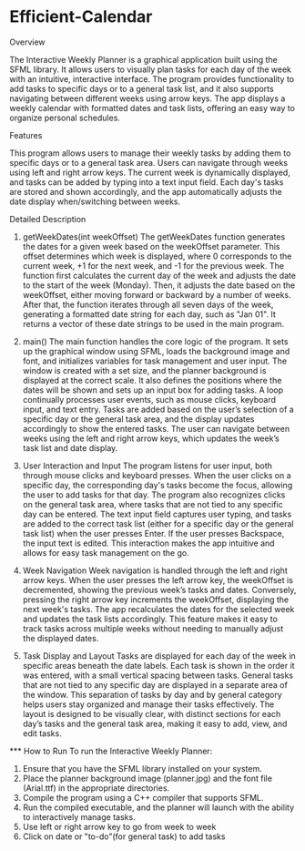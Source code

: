 # Efficient-Calendar

Overview

The Interactive Weekly Planner is a graphical application built using the SFML library. It allows users to visually plan tasks for each
day of the week with an intuitive, interactive interface. The program provides functionality to add tasks to specific days or to a
general task list, and it also supports navigating between different weeks using arrow keys. The app displays a weekly calendar with
formatted dates and task lists, offering an easy way to organize personal schedules.

Features

This program allows users to manage their weekly tasks by adding them to specific days or to a general task area. Users can navigate
through weeks using left and right arrow keys. The current week is dynamically displayed, and tasks can be added by typing into a text
input field. Each day's tasks are stored and shown accordingly, and the app automatically adjusts the date display when/switching
between weeks.

Detailed Description

1. getWeekDates(int weekOffset)
The getWeekDates function generates the dates for a given week based on the weekOffset parameter. This offset determines which week is
displayed, where 0 corresponds to the current week, +1 for the next week, and -1 for the previous week. The function first calculates
the current day of the week and adjusts the date to the start of the week (Monday). Then, it adjusts the date based on the weekOffset,
either moving forward or backward by a number of weeks. After that, the function iterates through all seven days of the week, generating
a formatted date string for each day, such as "Jan 01". It returns a vector of these date strings to be used in the main program.

3. main()
The main function handles the core logic of the program. It sets up the graphical window using SFML, loads the background image and
font, and initializes variables for task management and user input. The window is created with a set size, and the planner background is
displayed at the correct scale. It also defines the positions where the dates will be shown and sets up an input box for adding tasks. A
loop continually processes user events, such as mouse clicks, keyboard input, and text entry. Tasks are added based on the user’s
selection of a specific day or the general task area, and the display updates accordingly to show the entered tasks. The user can
navigate between weeks using the left and right arrow keys, which updates the week’s task list and date display.

5. User Interaction and Input
The program listens for user input, both through mouse clicks and keyboard presses. When the user clicks on a specific day, the
corresponding day's tasks become the focus, allowing the user to add tasks for that day. The program also recognizes clicks on the
general task area, where tasks that are not tied to any specific day can be entered. The text input field captures user typing, and
tasks are added to the correct task list (either for a specific day or the general task list) when the user presses Enter. If the user
presses Backspace, the input text is edited. This interaction makes the app intuitive and allows for easy task management on the go.

7. Week Navigation
Week navigation is handled through the left and right arrow keys. When the user presses the left arrow key, the weekOffset is
decremented, showing the previous week’s tasks and dates. Conversely, pressing the right arrow key increments the weekOffset, displaying
the next week's tasks. The app recalculates the dates for the selected week and updates the task lists accordingly. This feature makes
it easy to track tasks across multiple weeks without needing to manually adjust the displayed dates.

9. Task Display and Layout
Tasks are displayed for each day of the week in specific areas beneath the date labels. Each task is shown in the order it was entered,
with a small vertical spacing between tasks. General tasks that are not tied to any specific day are displayed in a separate area of the
window. This separation of tasks by day and by general category helps users stay organized and manage their tasks effectively. The
layout is designed to be visually clear, with distinct sections for each day’s tasks and the general task area, making it easy to add,
view, and edit tasks.

*** How to Run
To run the Interactive Weekly Planner:
1. Ensure that you have the SFML library installed on your system.
2. Place the planner background image (planner.jpg) and the font file (Arial.ttf) in the appropriate directories.
3. Compile the program using a C++ compiler that supports SFML.
4. Run the compiled executable, and the planner will launch with the ability to interactively manage tasks.
5. Use left or right arrow key to go from week to week
6. Click on date or "to-do"(for general task) to add tasks
